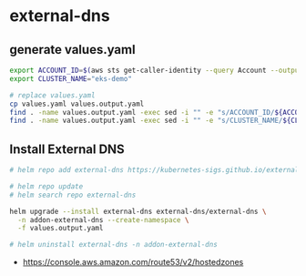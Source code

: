# external-dns

## generate values.yaml

```bash
export ACCOUNT_ID=$(aws sts get-caller-identity --query Account --output text)
export CLUSTER_NAME="eks-demo"

# replace values.yaml
cp values.yaml values.output.yaml
find . -name values.output.yaml -exec sed -i "" -e "s/ACCOUNT_ID/${ACCOUNT_ID}/g" {} \;
find . -name values.output.yaml -exec sed -i "" -e "s/CLUSTER_NAME/${CLUSTER_NAME}/g" {} \;
```

## Install External DNS

```bash
# helm repo add external-dns https://kubernetes-sigs.github.io/external-dns

# helm repo update
# helm search repo external-dns

helm upgrade --install external-dns external-dns/external-dns \
  -n addon-external-dns --create-namespace \
  -f values.output.yaml

# helm uninstall external-dns -n addon-external-dns
```

* <https://console.aws.amazon.com/route53/v2/hostedzones>
